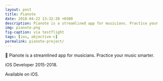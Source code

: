```yaml
---
layout: post
title: Pianote
date: 2018-04-22 13:32:20 +0300
description: Pianote is a streamlined app for musicians. Practice your music smarter.
img: pianote.png
fig-caption: via testflight
tags: [ios, objective-c]
permalink: pianote-project/
---
```


🎼 Pianote is a streamlined app for musicians. Practice your music smarter.

iOS Developer 2015-2018.

<i class="fa fa-apple" aria-hidden="true"></i> Available on iOS.
